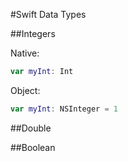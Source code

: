 #Swift Data Types

##Integers

Native:
```swift
var myInt: Int
```

Object:
```swift
var myInt: NSInteger = 1
```


##Double

##Boolean

